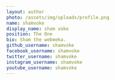 ```yaml
---
layout: author
photo: /assets/img/uploads/profile.png
name: shamvoke
display_name: sham voke
position: The One
bio: Sham the webmeka.
github_username: shamvoke
facebook_username: shamvoke
twitter_username: shamvoke
instagram_username: shamvoke
youtube_username: shamvoke
---
```


